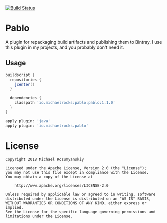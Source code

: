 [![Build Status](https://travis-ci.org/MichaelRocks/pablo.svg?branch=master)](https://travis-ci.org/MichaelRocks/pablo)

Pablo
=====

A plugin for repackaging build artifacts and publishing them to Bintray.
I use this plugin in my projects, and you probably don't need it.

Usage
-----
```groovy
buildscript {
  repositories {
    jcenter()
  }

  dependencies {
    classpath 'io.michaelrocks:pablo:pablo:1.1.0'
  }
}

apply plugin: 'java'
apply plugin: 'io.michaelrocks.pablo'
```

License
=======
    Copyright 2018 Michael Rozumyanskiy

    Licensed under the Apache License, Version 2.0 (the "License");
    you may not use this file except in compliance with the License.
    You may obtain a copy of the License at

        http://www.apache.org/licenses/LICENSE-2.0

    Unless required by applicable law or agreed to in writing, software
    distributed under the License is distributed on an "AS IS" BASIS,
    WITHOUT WARRANTIES OR CONDITIONS OF ANY KIND, either express or implied.
    See the License for the specific language governing permissions and
    limitations under the License.

